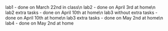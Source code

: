 lab1 - done on March 22nd in class\n
lab2 - done on April 3rd at home\n
lab2 extra tasks - done on April 10th at home\n
lab3 without extra tasks - done on April 10th at home\n
lab3 extra tasks - done on May 2nd at home\n
lab4 - done on May 2nd at home
